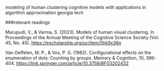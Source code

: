 modeling of human clustering cognitive models
with applications in algorithm approximation
georgia tech

###relevant readings

Marupudi, V., & Varma, S. (2023). Models of human visual clustering. In Proceedings of the Annual Meeting of the Cognitive Science Society (Vol. 45, No. 45).
https://escholarship.org/uc/item/5hk9x36n

Van Oeffelen, M. P., & Vos, P. G. (1982). Configurational effects on the enumeration of dots: Counting by groups. Memory & Cognition, 10, 396-404.
https://link.springer.com/article/10.3758/BF03202432
